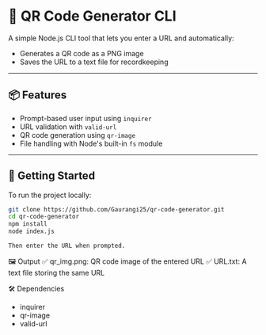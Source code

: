 # 🔳 QR Code Generator CLI

A simple Node.js CLI tool that lets you enter a URL and automatically:

- Generates a QR code as a PNG image
- Saves the URL to a text file for recordkeeping

---

## 📦 Features

- Prompt-based user input using `inquirer`
- URL validation with `valid-url`
- QR code generation using `qr-image`
- File handling with Node's built-in `fs` module

---

## 🚀 Getting Started

To run the project locally:

```bash
git clone https://github.com/Gaurangi25/qr-code-generator.git
cd qr-code-generator
npm install
node index.js

Then enter the URL when prompted.

````

🖼 Output
✅ qr_img.png: QR code image of the entered URL
✅ URL.txt: A text file storing the same URL

🛠 Dependencies
- inquirer
- qr-image
- valid-url

